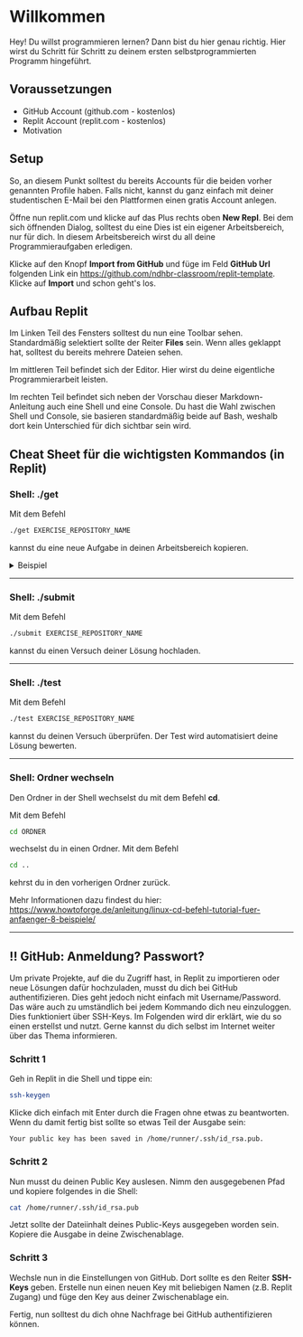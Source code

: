 # Willkommen
Hey! Du willst programmieren lernen? Dann bist du hier genau richtig. Hier wirst du Schritt für Schritt zu deinem ersten selbstprogrammierten Programm hingeführt.

## Voraussetzungen
- GitHub Account (github.com - kostenlos)
- Replit Account (replit.com - kostenlos)
- Motivation

## Setup
So, an diesem Punkt solltest du bereits Accounts für die beiden vorher genannten Profile haben. Falls nicht, kannst du ganz einfach mit deiner studentischen E-Mail bei den Plattformen einen gratis Account anlegen.

Öffne nun replit.com und klicke auf das Plus rechts oben **New Repl**. Bei dem sich öffnenden Dialog, solltest du eine 
Dies ist ein eigener Arbeitsbereich, nur für dich. In diesem Arbeitsbereich wirst du all deine Programmieraufgaben erledigen.

Klicke auf den Knopf **Import from GitHub** und füge im Feld **GitHub Url** folgenden Link ein https://github.com/ndhbr-classroom/replit-template. Klicke auf **Import** und schon geht's los.

## Aufbau Replit
Im Linken Teil des Fensters solltest du nun eine Toolbar sehen. Standardmäßig selektiert sollte der Reiter **Files** sein. Wenn alles geklappt hat, solltest du bereits mehrere Dateien sehen.

Im mittleren Teil befindet sich der Editor. Hier wirst du deine eigentliche Programmierarbeit leisten.

Im rechten Teil befindet sich neben der Vorschau dieser Markdown-Anleitung auch eine Shell und eine Console. Du hast die Wahl zwischen Shell und Console, sie basieren standardmäßig beide auf Bash, weshalb dort kein Unterschied für dich sichtbar sein wird.

## Cheat Sheet für die wichtigsten Kommandos (in Replit)
### Shell: ./get
Mit dem Befehl
```bash
./get EXERCISE_REPOSITORY_NAME
```
kannst du eine neue Aufgabe in deinen Arbeitsbereich kopieren.

<details>
  <summary>Beispiel</summary>
  
  ```bash
  ./get intro-ndhbr
  ```

  *wobei ndhbr in dem Fall durch deinen Nutzernamen ersetzt werden muss.*

</details>

---

### Shell: ./submit
Mit dem Befehl
```bash
./submit EXERCISE_REPOSITORY_NAME
```
kannst du einen Versuch deiner Lösung hochladen.

---

### Shell: ./test
Mit dem Befehl
```bash
./test EXERCISE_REPOSITORY_NAME
```
kannst du deinen Versuch überprüfen. Der Test wird automatisiert deine Lösung bewerten.

---

### Shell: Ordner wechseln
Den Ordner in der Shell wechselst du mit dem Befehl **cd**.

Mit dem Befehl
```bash
cd ORDNER
```

wechselst du in einen Ordner. Mit dem Befehl
```bash
cd ..
```
kehrst du in den vorherigen Ordner zurück.

Mehr Informationen dazu findest du hier: https://www.howtoforge.de/anleitung/linux-cd-befehl-tutorial-fuer-anfaenger-8-beispiele/

---

## ‼️ GitHub: Anmeldung? Passwort?
Um private Projekte, auf die du Zugriff hast, in Replit zu importieren oder neue Lösungen dafür hochzuladen, musst du dich bei GitHub authentifizieren. Dies geht jedoch nicht einfach mit Username/Password. Das wäre auch zu umständlich bei jedem Kommando dich neu einzuloggen. Dies funktioniert über SSH-Keys. Im Folgenden wird dir erklärt, wie du so einen erstellst und nutzt. Gerne kannst du dich selbst im Internet weiter über das Thema informieren.

### Schritt 1
Geh in Replit in die Shell und tippe ein:
```bash
ssh-keygen
```
Klicke dich einfach mit Enter durch die Fragen ohne etwas zu beantworten.
Wenn du damit fertig bist sollte so etwas Teil der Ausgabe sein:
```
Your public key has been saved in /home/runner/.ssh/id_rsa.pub.
```

### Schritt 2
Nun musst du deinen Public Key auslesen. Nimm den ausgegebenen Pfad und kopiere folgendes in die Shell:
```bash
cat /home/runner/.ssh/id_rsa.pub
```
Jetzt sollte der Dateiinhalt deines Public-Keys ausgegeben worden sein.
Kopiere die Ausgabe in deine Zwischenablage.

### Schritt 3
Wechsle nun in die Einstellungen von GitHub. Dort sollte es den Reiter **SSH-Keys** geben. Erstelle nun einen neuen Key mit beliebigen Namen (z.B. Replit Zugang) und füge den Key aus deiner Zwischenablage ein.

Fertig, nun solltest du dich ohne Nachfrage bei GitHub authentifizieren können.
